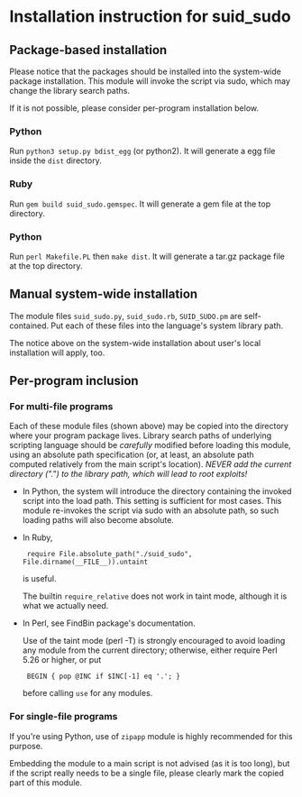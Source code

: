 [-]: # " -*- mode: gfm; coding: utf-8 -*- "

# Installation instruction for suid_sudo

## Package-based installation

Please notice that the packages should be installed into the
system-wide package installation.  This module will invoke the script
via sudo, which may change the library search paths.

If it is not possible, please consider per-program installation below.

### Python

Run `python3 setup.py bdist_egg` (or python2).
It will generate a egg file inside the `dist` directory.

### Ruby

Run `gem build suid_sudo.gemspec`.  It will generate a gem file at
the top directory.

### Python

Run `perl Makefile.PL` then `make dist`.  It will generate a tar.gz
package file at the top directory.

## Manual system-wide installation

The module files `suid_sudo.py`, `suid_sudo.rb`, `SUID_SUDO.pm` are
self-contained.
Put each of these files into the language's system library path.

The notice above on the system-wide installation about user's local
installation will apply, too.

## Per-program inclusion

### For multi-file programs

Each of these module files (shown above) may be copied into the
directory where your program package lives.  Library search paths of
underlying scripting language should be *carefully* modified before
loading this module, using an absolute path specification (or, at
least, an absolute path computed relatively from the main script's
location).  *NEVER add the current directory (".") to the library
path, which will lead to root exploits!*

 * In Python, the system will introduce the directory containing the
   invoked script into the load path.  This setting is sufficient for
   most cases. This module re-invokes the script via sudo with an
   absolute path, so such loading paths will also become absolute.

 * In Ruby,

        require File.absolute_path("./suid_sudo", File.dirname(__FILE__)).untaint

   is useful.

   The builtin `require_relative` does not work in taint mode,
   although it is what we actually need.

 * In Perl, see FindBin package's documentation.

   Use of the taint mode (perl -T) is strongly encouraged to avoid
   loading any module from the current directory; otherwise, either
   require Perl 5.26 or higher, or put

        BEGIN { pop @INC if $INC[-1] eq '.'; }

   before calling `use` for any modules.

### For single-file programs

If you're using Python, use of `zipapp` module is highly recommended
for this purpose.

Embedding the module to a main script is not advised (as it is too
long), but if the script really needs to be a single file, please
clearly mark the copied part of this module.

